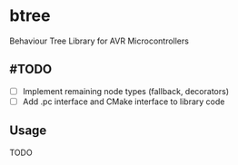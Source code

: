 # btree
Behaviour Tree Library for AVR Microcontrollers

## \#TODO
- [ ] Implement remaining node types (fallback, decorators)
- [ ] Add .pc interface and CMake interface to library code

## Usage
TODO

